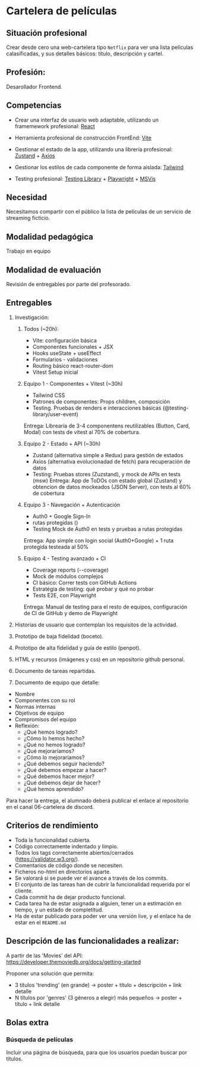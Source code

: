# Cartelera de películas 

## Situación profesional

Crear desde cero una web-cartelera tipo `Netflix` para ver una lista películas calasificadas, y sus detalles básicos: título, descripción y cartel.

## Profesión:

Desarollador Frontend.

## Competencias

- Crear una interfaz de usuario web adaptable, utilizando un framemework profesional: [React](https://es.react.dev/)

- Herramienta profesional de construcción FrontEnd: [Vite](https://vite.dev/)

- Gestionar el estado de la app, utilizando una librería profesional: [Zustand](https://zustand-demo.pmnd.rs/) + [Axios](https://axios-http.com/es/docs/intro)

- Gestionar los estilos de cada componente de forma aislada: [Tailwind](https://tailwindcss.com/)

- Testing profesional: [Testing Library](https://testing-library.com/) + [Playwright](https://playwright.dev/) + [MSVjs](https://mswjs.io/)

## Necesidad

Necesitamos compartir con el público la lista de películas de un servicio de streaming ficticio.

## Modalidad pedagógica

Trabajo en equipo

## Modalidad de evaluación

Revisión de entregables por parte del profesorado.

## Entregables

1. Investigación:
    1. Todos (~20h):
        - Vite: configuración básica
        - Componentes funcionales + JSX
        - Hooks useState + useEffect
        - Formularios - validaciones
        - Routing básico react-router-dom
        - Vitest Setup inicial

    2. Equipo 1 - Componentes + Vitest (~30h)
        - Tailwind CSS
        - Patrones de componentes: Props children, composición
        - Testing. Pruebas de renders e interacciones básicas (@testing-library/user-event)

        Entrega: Librearía de 3-4 componentens reutilizables (Button, Card, Modal) con tests de vitest al 70% de cobertura.

    3. Equipo 2 - Estado + API (~30h)
        - Zustand (alternativa simple a Redux) para gestión de estados
        - Axios (alternativa evolucionadad de fetch) para recuperación de datos
        - Testing: Pruebas stores (Zuzstand), y mock de APIs en tests (msw)
        Entrega: App de ToDOs con estado global (Zustand) y obtencion de datos mockeados (JSON Server), con tests al 60% de cobertura
    
    4. Equipo 3 - Navegación + Autenticación
        - Auth0 + Google Sign-In
        - rutas protegidas (<ProtectedRoute>)
        - Testing Mock de Auth0 en tests y pruebas a rutas protegidas
  
        Entrega: App simple con login social (Auth0+Google) + 1 ruta protegida testeada al 50%
    
    5. Equipo 4 - Testing avanzado + CI
        - Coverage reports (--coverage)
        - Mock de módulos complejos
        - CI básico: Correr tests con GitHub Actions
        - Estratégia de testing: qué probar y qué no probar
        - Tests E2E, con Playwright

        Entrega: Manual de testing para el resto de equipos, configuración de CI de GitHub y demo de Playwright

3. Historias de usuario que contemplan los requisitos de la actividad.

4. Prototipo de baja fidelidad (boceto).

5. Prototipo de alta fidelidad y guía de estilo (penpot).

6. HTML y recursos (imágenes y css) en un repositorio github personal.

7. Documento de tareas repartidas.

8. Documento de equipo que detalle:
  - Nombre
  - Componentes con su rol
  - Normas internas
  - Objetivos de equipo
  - Compromisos del equipo
  - Reflexión:
    - ¿Qué hemos logrado?
    - ¿Cómo lo hemos hecho?
    - ¿Qué no hemos logrado? 
    - ¿Qué mejoraríamos?
    - ¿Cómo lo mejoraríamos?
    - ¿Qué debemos seguir haciendo?
    - ¿Qué debemos empezar a hacer?
    - ¿Qué debemos hacer mejor?
    - ¿Qué debemos dejar de hacer?
    - ¿Qué hemos aprendido?


Para hacer la entrega, el alumnado deberá publicar el enlace al repositorio en el canal 06-cartelera de discord.

## Criterios de rendimiento

- Toda la funcionalidad cubierta.
- Código correctamente indentado y limpio.
- Todos los tags correctamente abiertos/cerrados (https://validator.w3.org/).
- Comentarios de código donde se necesiten.
- Ficheros no-html en directorios aparte.
- Se valorará si se puede ver el avance a través de los commits.
- El conjunto de las tareas han de cubrir la funcionalidad requerida por el cliente.
- Cada commit ha de dejar producto funcional.
- Cada tarea ha de estar asignada a alguien, tener un a estimación en tiempo, y un estado de completitud.
- Ha de estar publicado para poder ver una versión live, y el enlace ha de estar en el `README.md`


## Descripción de las funcionalidades a realizar:

A partir de las 'Movies' del API: https://developer.themoviedb.org/docs/getting-started

Proponer una solución que permita:
 - 3 títulos 'trending' (en grande) -> poster + título + descripción + link detalle
 - N títulos por 'genres' (3 géneros a elegir) más pequeños -> poster + título + link detalle


## Bolas extra

### Búsqueda de películas
  Incluir una página de búsqueda, para que los usuarios puedan buscar por títulos.


